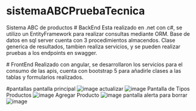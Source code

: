 ﻿# sistemaABCPruebaTecnica
 Sistema ABC de productos
﻿# BackEnd 
Esta realizado en .net con c#, se utilizo un EntityFramework para realizar consultas mediante ORM. Base de datos en sql server cuenta con 3 procedimientos almacendos.
Clase generica de resultados, tambien realiza servicios, y se pueden realizar pruebas a los endpoints en swagger.

﻿# FrontEnd
Realizado con angular, se desarrollaron los servicios para el consumo de las apis, cuenta con bootstrap 5 para añadirle clases a las tablas y formularios realizados.

#pantallas 
pantalla principal 
![image](https://github.com/angelsaac/sistemaABCPruebaTecnica/assets/83043794/382ea227-d261-49c0-87aa-70dd698886d7)
actualizar 
![image](https://github.com/angelsaac/sistemaABCPruebaTecnica/assets/83043794/e6353194-274e-4401-9967-7199c7de0ef3)
Pantalla de Tipos Productos
![image](https://github.com/angelsaac/sistemaABCPruebaTecnica/assets/83043794/0dd1f749-2878-46d9-bbdc-ba9efd8e642a)
Agregar Producto
![image](https://github.com/angelsaac/sistemaABCPruebaTecnica/assets/83043794/ab22924a-6462-47de-a212-09f73a996848)
pantalla alerta para borrar 
![image](https://github.com/angelsaac/sistemaABCPruebaTecnica/assets/83043794/66c126c2-733d-47d6-a3c8-c1b077858c87)


